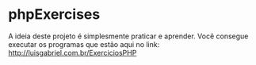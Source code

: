 # phpExercises
A ideia deste projeto é simplesmente praticar e aprender. Você consegue executar os programas que estão aqui no link: http://luisgabriel.com.br/ExerciciosPHP
